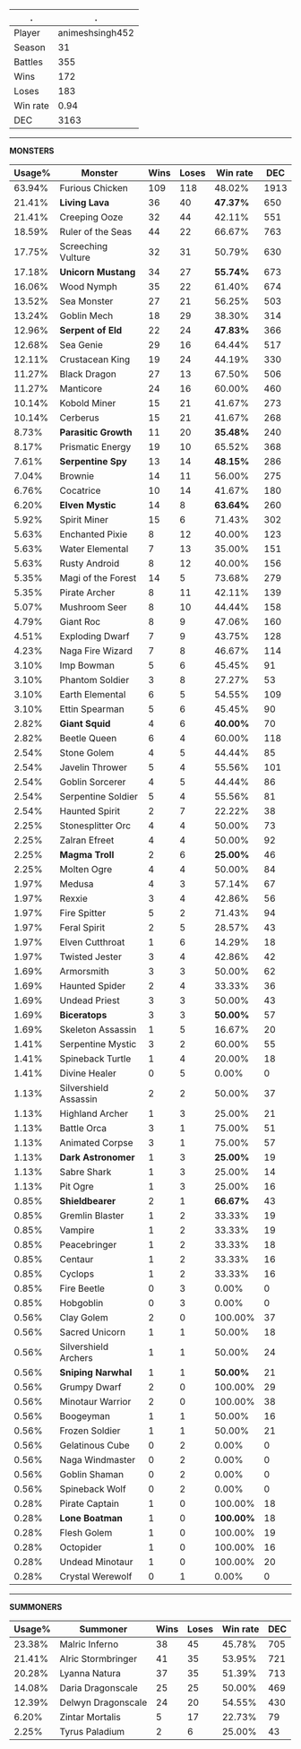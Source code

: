 .|.
|-|-
Player|animeshsingh452
Season|31
Battles|355
Wins|172
Loses|183
Win rate|0.94
DEC|3163

---
**MONSTERS**

Usage%|Monster|Wins|Loses|Win rate|DEC|
-|-|-|-|-|-|
63.94%|Furious Chicken|109|118|48.02%|1913|
21.41%|**Living Lava**|36|40|**47.37%**|650|
21.41%|Creeping Ooze|32|44|42.11%|551|
18.59%|Ruler of the Seas|44|22|66.67%|763|
17.75%|Screeching Vulture|32|31|50.79%|630|
17.18%|**Unicorn Mustang**|34|27|**55.74%**|673|
16.06%|Wood Nymph|35|22|61.40%|674|
13.52%|Sea Monster|27|21|56.25%|503|
13.24%|Goblin Mech|18|29|38.30%|314|
12.96%|**Serpent of Eld**|22|24|**47.83%**|366|
12.68%|Sea Genie|29|16|64.44%|517|
12.11%|Crustacean King|19|24|44.19%|330|
11.27%|Black Dragon|27|13|67.50%|506|
11.27%|Manticore|24|16|60.00%|460|
10.14%|Kobold Miner|15|21|41.67%|273|
10.14%|Cerberus|15|21|41.67%|268|
8.73%|**Parasitic Growth**|11|20|**35.48%**|240|
8.17%|Prismatic Energy|19|10|65.52%|368|
7.61%|**Serpentine Spy**|13|14|**48.15%**|286|
7.04%|Brownie|14|11|56.00%|275|
6.76%|Cocatrice|10|14|41.67%|180|
6.20%|**Elven Mystic**|14|8|**63.64%**|260|
5.92%|Spirit Miner|15|6|71.43%|302|
5.63%|Enchanted Pixie|8|12|40.00%|123|
5.63%|Water Elemental|7|13|35.00%|151|
5.63%|Rusty Android|8|12|40.00%|156|
5.35%|Magi of the Forest|14|5|73.68%|279|
5.35%|Pirate Archer|8|11|42.11%|139|
5.07%|Mushroom Seer|8|10|44.44%|158|
4.79%|Giant Roc|8|9|47.06%|160|
4.51%|Exploding Dwarf|7|9|43.75%|128|
4.23%|Naga Fire Wizard|7|8|46.67%|114|
3.10%|Imp Bowman|5|6|45.45%|91|
3.10%|Phantom Soldier|3|8|27.27%|53|
3.10%|Earth Elemental|6|5|54.55%|109|
3.10%|Ettin Spearman|5|6|45.45%|90|
2.82%|**Giant Squid**|4|6|**40.00%**|70|
2.82%|Beetle Queen|6|4|60.00%|118|
2.54%|Stone Golem|4|5|44.44%|85|
2.54%|Javelin Thrower|5|4|55.56%|101|
2.54%|Goblin Sorcerer|4|5|44.44%|86|
2.54%|Serpentine Soldier|5|4|55.56%|81|
2.54%|Haunted Spirit|2|7|22.22%|38|
2.25%|Stonesplitter Orc|4|4|50.00%|73|
2.25%|Zalran Efreet|4|4|50.00%|92|
2.25%|**Magma Troll**|2|6|**25.00%**|46|
2.25%|Molten Ogre|4|4|50.00%|84|
1.97%|Medusa|4|3|57.14%|67|
1.97%|Rexxie|3|4|42.86%|56|
1.97%|Fire Spitter|5|2|71.43%|94|
1.97%|Feral Spirit|2|5|28.57%|43|
1.97%|Elven Cutthroat|1|6|14.29%|18|
1.97%|Twisted Jester|3|4|42.86%|42|
1.69%|Armorsmith|3|3|50.00%|62|
1.69%|Haunted Spider|2|4|33.33%|36|
1.69%|Undead Priest|3|3|50.00%|43|
1.69%|**Biceratops**|3|3|**50.00%**|57|
1.69%|Skeleton Assassin|1|5|16.67%|20|
1.41%|Serpentine Mystic|3|2|60.00%|55|
1.41%|Spineback Turtle|1|4|20.00%|18|
1.41%|Divine Healer|0|5|0.00%|0|
1.13%|Silvershield Assassin|2|2|50.00%|37|
1.13%|Highland Archer|1|3|25.00%|21|
1.13%|Battle Orca|3|1|75.00%|51|
1.13%|Animated Corpse|3|1|75.00%|57|
1.13%|**Dark Astronomer**|1|3|**25.00%**|19|
1.13%|Sabre Shark|1|3|25.00%|14|
1.13%|Pit Ogre|1|3|25.00%|16|
0.85%|**Shieldbearer**|2|1|**66.67%**|43|
0.85%|Gremlin Blaster|1|2|33.33%|19|
0.85%|Vampire|1|2|33.33%|19|
0.85%|Peacebringer|1|2|33.33%|18|
0.85%|Centaur|1|2|33.33%|16|
0.85%|Cyclops|1|2|33.33%|16|
0.85%|Fire Beetle|0|3|0.00%|0|
0.85%|Hobgoblin|0|3|0.00%|0|
0.56%|Clay Golem|2|0|100.00%|37|
0.56%|Sacred Unicorn|1|1|50.00%|18|
0.56%|Silvershield Archers|1|1|50.00%|24|
0.56%|**Sniping Narwhal**|1|1|**50.00%**|21|
0.56%|Grumpy Dwarf|2|0|100.00%|29|
0.56%|Minotaur Warrior|2|0|100.00%|38|
0.56%|Boogeyman|1|1|50.00%|16|
0.56%|Frozen Soldier|1|1|50.00%|21|
0.56%|Gelatinous Cube|0|2|0.00%|0|
0.56%|Naga Windmaster|0|2|0.00%|0|
0.56%|Goblin Shaman|0|2|0.00%|0|
0.56%|Spineback Wolf|0|2|0.00%|0|
0.28%|Pirate Captain|1|0|100.00%|18|
0.28%|**Lone Boatman**|1|0|**100.00%**|18|
0.28%|Flesh Golem|1|0|100.00%|19|
0.28%|Octopider|1|0|100.00%|16|
0.28%|Undead Minotaur|1|0|100.00%|20|
0.28%|Crystal Werewolf|0|1|0.00%|0|

---
**SUMMONERS**

Usage%|Summoner|Wins|Loses|Win rate|DEC|
-|-|-|-|-|-|
23.38%|Malric Inferno|38|45|45.78%|705|
21.41%|Alric Stormbringer|41|35|53.95%|721|
20.28%|Lyanna Natura|37|35|51.39%|713|
14.08%|Daria Dragonscale|25|25|50.00%|469|
12.39%|Delwyn Dragonscale|24|20|54.55%|430|
6.20%|Zintar Mortalis|5|17|22.73%|79|
2.25%|Tyrus Paladium|2|6|25.00%|43|

